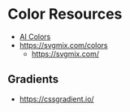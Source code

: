 # Color Resources

- [AI Colors](https://aicolors.co/)
- https://svgmix.com/colors
  - https://svgmix.com/

## Gradients

- https://cssgradient.io/